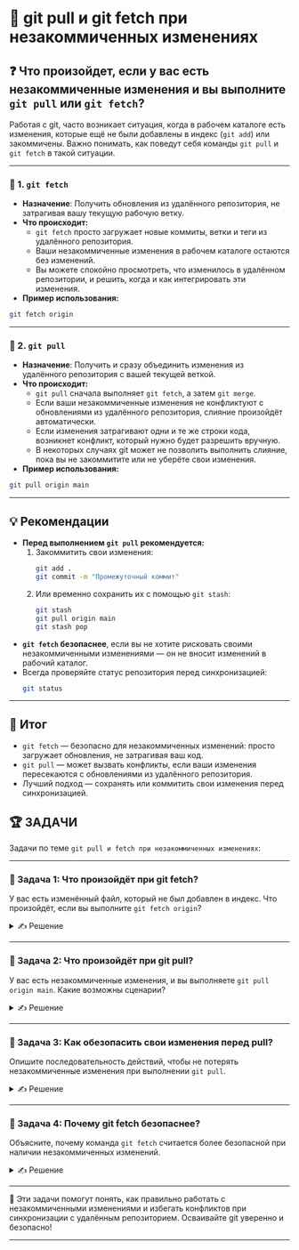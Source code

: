 # 📌 git pull и git fetch при незакоммиченных изменениях

## ❓ Что произойдет, если у вас есть незакоммиченные изменения и вы выполните `git pull` или `git fetch`?

Работая с git, часто возникает ситуация, когда в рабочем каталоге есть изменения, которые ещё не были добавлены в индекс (`git add`) или закоммичены. Важно понимать, как поведут себя команды `git pull` и `git fetch` в такой ситуации.

---

### 🔹 1. `git fetch`

* **Назначение**: Получить обновления из удалённого репозитория, не затрагивая вашу текущую рабочую ветку.
* **Что происходит:**
  - `git fetch` просто загружает новые коммиты, ветки и теги из удалённого репозитория.
  - Ваши незакоммиченные изменения в рабочем каталоге остаются без изменений.
  - Вы можете спокойно просмотреть, что изменилось в удалённом репозитории, и решить, когда и как интегрировать эти изменения.
* **Пример использования:**

```bash
git fetch origin
```

---

### 🔹 2. `git pull`

* **Назначение**: Получить и сразу объединить изменения из удалённого репозитория с вашей текущей веткой.
* **Что происходит:**
  - `git pull` сначала выполняет `git fetch`, а затем `git merge`.
  - Если ваши незакоммиченные изменения не конфликтуют с обновлениями из удалённого репозитория, слияние произойдёт автоматически.
  - Если изменения затрагивают одни и те же строки кода, возникнет конфликт, который нужно будет разрешить вручную.
  - В некоторых случаях git может не позволить выполнить слияние, пока вы не закоммитите или не уберёте свои изменения.
* **Пример использования:**

```bash
git pull origin main
```

---

## 💡 Рекомендации

- **Перед выполнением `git pull` рекомендуется:**
  1. Закоммитить свои изменения:
     ```bash
     git add .
     git commit -m "Промежуточный коммит"
     ```
  2. Или временно сохранить их с помощью `git stash`:
     ```bash
     git stash
     git pull origin main
     git stash pop
     ```
- **`git fetch` безопаснее**, если вы не хотите рисковать своими незакоммиченными изменениями — он не вносит изменений в рабочий каталог.
- Всегда проверяйте статус репозитория перед синхронизацией:
  ```bash
  git status
  ```

---

## 🎯 Итог

- `git fetch` — безопасно для незакоммиченных изменений: просто загружает обновления, не затрагивая ваш код.
- `git pull` — может вызвать конфликты, если ваши изменения пересекаются с обновлениями из удалённого репозитория.
- Лучший подход — сохранять или коммитить свои изменения перед синхронизацией.

## 🏆 ЗАДАЧИ

Задачи по теме `git pull и fetch при незакоммиченных изменениях`:

---

### 📌 Задача 1: Что произойдёт при git fetch?

У вас есть изменённый файл, который не был добавлен в индекс. Что произойдёт, если вы выполните `git fetch origin`?

<details>
<summary>✍ Решение</summary>

Ваши изменения останутся нетронутыми. Git просто загрузит новые коммиты из удалённого репозитория, не затрагивая рабочий каталог.

</details>

---

### 📌 Задача 2: Что произойдёт при git pull?

У вас есть незакоммиченные изменения, и вы выполняете `git pull origin main`. Какие возможны сценарии?

<details>
<summary>✍ Решение</summary>

- Если ваши изменения не конфликтуют с обновлениями — произойдёт автоматическое слияние.
- Если есть конфликты — git сообщит о них, и потребуется их вручную разрешить.
- В некоторых случаях git не позволит выполнить pull, пока вы не закоммитите или не уберёте изменения.

</details>

---

### 📌 Задача 3: Как обезопасить свои изменения перед pull?

Опишите последовательность действий, чтобы не потерять незакоммиченные изменения при выполнении `git pull`.

<details>
<summary>✍ Решение</summary>

1. Сохранить изменения с помощью `git stash`:
   ```bash
   git stash
   git pull origin main
   git stash pop
   ```
2. Или закоммитить изменения:
   ```bash
   git add .
   git commit -m "Промежуточный коммит"
   git pull origin main
   ```

</details>

---

### 📌 Задача 4: Почему git fetch безопаснее?

Объясните, почему команда `git fetch` считается более безопасной при наличии незакоммиченных изменений.

<details>
<summary>✍ Решение</summary>

Потому что `git fetch` только загружает обновления, не пытаясь их объединить с вашей текущей работой. Ваши изменения не затрагиваются, и вы можете спокойно просмотреть новые коммиты.

</details>

---

🎉 Эти задачи помогут понять, как правильно работать с незакоммиченными изменениями и избегать конфликтов при синхронизации с удалённым репозиторием. Осваивайте git уверенно и безопасно!

--- 